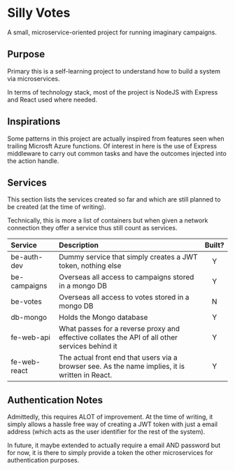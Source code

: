 # Silly Votes

A small, microservice-oriented project for running imaginary campaigns.

## Purpose

Primary this is a self-learning project to understand how to build a system via microservices.

In terms of technology stack, most of the project is NodeJS with Express and React used where needed.

## Inspirations

Some patterns in this project are actually inspired from features seen when trailing Microsft Azure functions.  Of interest in here is the use of Express middleware to carry out common tasks and have the outcomes injected into the action handle.

## Services

This section lists the services created so far and which are still planned to be created (at the time of writing).

Technically, this is more a list of containers but when given a network connection they offer a service thus still count as services.

|Service|Description|Built?|
|:---|:---|:---:|
|be-auth-dev|Dummy service that simply creates a JWT token, nothing else|Y|
|be-campaigns|Overseas all access to campaigns stored in a mongo DB|Y|
|be-votes|Overseas all access to votes stored in a mongo DB|N|
|db-mongo|Holds the Mongo database|Y|
|fe-web-api|What passes for a reverse proxy and effective collates the API of all other services behind it|Y|
|fe-web-react|The actual front end that users via a browser see.  As the name implies, it is written in React.|Y|

## Authentication Notes

Admittedly, this requires ALOT of improvement.  At the time of writing, it simply allows a hassle free way of creating a JWT token with just a email address (which acts as the user identifier for the rest of the system).

In future, it maybe extended to actually require a email AND password but for now, it is there to simply provide a token the other microservices for authentication purposes.
